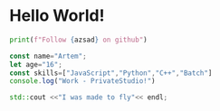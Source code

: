 # Hello World!

```python
print(f"Follow {azsad} on github")
```
```javascript
const name="Artem";
let age="16";
const skills=["JavaScript","Python","C++","Batch"]
console.log("Work - PrivateStudio!")
```
```cpp
std::cout <<"I was made to fly"<< endl;
```
